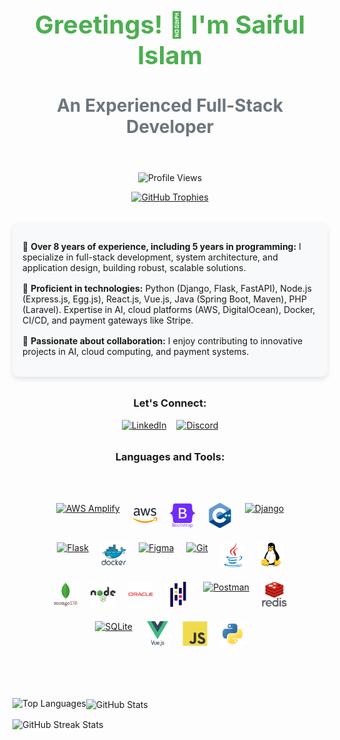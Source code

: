 <section style="text-align: center; margin-bottom: 2rem;">
  <header>
    <h1 style="font-size: 2.5rem; margin-bottom: 0.5rem; color: #4CAF50;">Greetings! 👋 I'm Saiful Islam</h1>
    <h3 style="font-size: 1.75rem; color: #6c757d;">An Experienced Full-Stack Developer</h3>
  </header>
  <p>
    <img src="https://komarev.com/ghpvc/?username=saislamb97&label=Profile%20Views&color=0e75b6&style=flat" alt="Profile Views" loading="lazy" />
  </p>
  <p>
    <a href="https://github.com/ryo-ma/github-profile-trophy" aria-label="GitHub Profile Trophies">
      <img src="https://github-profile-trophy.vercel.app/?username=saislamb97&theme=onedark&no-frame=true&margin-w=15" alt="GitHub Trophies" loading="lazy" />
    </a>
  </p>
</section>

<section style="max-width: 800px; margin: 0 auto; padding: 1rem; background-color: #f8f9fa; border-radius: 10px; box-shadow: 0 4px 8px rgba(0, 0, 0, 0.1);">
  <ul style="list-style: none; padding: 0;">
    <li style="margin-bottom: 1rem;">🔭 <strong>Over 8 years of experience, including 5 years in programming:</strong> I specialize in full-stack development, system architecture, and application design, building robust, scalable solutions.</li>
    <li style="margin-bottom: 1rem;">🌱 <strong>Proficient in technologies:</strong> Python (Django, Flask, FastAPI), Node.js (Express.js, Egg.js), React.js, Vue.js, Java (Spring Boot, Maven), PHP (Laravel). Expertise in AI, cloud platforms (AWS, DigitalOcean), Docker, CI/CD, and payment gateways like Stripe.</li>
    <li style="margin-bottom: 1rem;">👯 <strong>Passionate about collaboration:</strong> I enjoy contributing to innovative projects in AI, cloud computing, and payment systems.</li>
  </ul>
</section>

<h3 style="text-align: center; margin-top: 2rem;">Let's Connect:</h3>
<p style="display: flex; justify-content: center; gap: 1rem; margin-top: 1rem;">
  <a href="https://linkedin.com/in/saislamb97" target="_blank" aria-label="LinkedIn Profile">
    <img src="https://raw.githubusercontent.com/rahuldkjain/github-profile-readme-generator/master/src/images/icons/Social/linked-in-alt.svg" alt="LinkedIn" height="40" width="40" />
  </a>
  <a href="https://discord.gg/6895" target="_blank" aria-label="Discord">
    <img src="https://raw.githubusercontent.com/rahuldkjain/github-profile-readme-generator/master/src/images/icons/Social/discord.svg" alt="Discord" height="40" width="40" />
  </a>
</p>

<h3 style="text-align: center; margin-top: 2rem;">Languages and Tools:</h3>
<div style="display: flex; flex-wrap: wrap; gap: 20px; justify-content: center; padding: 3rem;">
  <!-- Loop for all icons -->
  <a href="https://aws.amazon.com/amplify/" target="_blank" rel="noreferrer" aria-label="AWS Amplify">
    <img src="https://docs.amplify.aws/assets/logo-dark.svg" alt="AWS Amplify" width="40" height="40" loading="lazy" />
  </a>
  <a href="https://aws.amazon.com" target="_blank" rel="noreferrer" aria-label="AWS">
    <img src="https://raw.githubusercontent.com/devicons/devicon/master/icons/amazonwebservices/amazonwebservices-original-wordmark.svg" alt="AWS" width="40" height="40" loading="lazy" />
  </a>
  <a href="https://getbootstrap.com" target="_blank" rel="noreferrer" aria-label="Bootstrap">
    <img src="https://raw.githubusercontent.com/devicons/devicon/master/icons/bootstrap/bootstrap-plain-wordmark.svg" alt="Bootstrap" width="40" height="40" loading="lazy" />
  </a>
  <a href="https://www.w3schools.com/cpp/" target="_blank" rel="noreferrer" aria-label="C++">
    <img src="https://raw.githubusercontent.com/devicons/devicon/master/icons/cplusplus/cplusplus-original.svg" alt="C++" width="40" height="40" loading="lazy" />
  </a>
  <a href="https://www.djangoproject.com/" target="_blank" rel="noreferrer" aria-label="Django">
    <img src="https://cdn.worldvectorlogo.com/logos/django.svg" alt="Django" width="40" height="40" loading="lazy" />
  </a>
  <a href="https://flask.palletsprojects.com/" target="_blank" rel="noreferrer" aria-label="Flask">
    <img src="https://www.vectorlogo.zone/logos/palletsprojects_flask/palletsprojects_flask-ar21~v2.svg" alt="Flask" width="40" height="40" loading="lazy" />
  </a>
  <a href="https://www.docker.com/" target="_blank" rel="noreferrer" aria-label="Docker">
    <img src="https://raw.githubusercontent.com/devicons/devicon/master/icons/docker/docker-original-wordmark.svg" alt="Docker" width="40" height="40" loading="lazy" />
  </a>
  <a href="https://figma.com" target="_blank" rel="noreferrer" aria-label="Figma">
    <img src="https://www.vectorlogo.zone/logos/figma/figma-icon.svg" alt="Figma" width="40" height="40" loading="lazy" />
  </a>
  <a href="https://git-scm.com" target="_blank" rel="noreferrer" aria-label="Git">
    <img src="https://www.vectorlogo.zone/logos/git-scm/git-scm-icon.svg" alt="Git" width="40" height="40" loading="lazy" />
  </a>
  <a href="https://www.java.com" target="_blank" rel="noreferrer" aria-label="Java">
    <img src="https://raw.githubusercontent.com/devicons/devicon/master/icons/java/java-original.svg" alt="Java" width="40" height="40" loading="lazy" />
  </a>
  <a href="https://www.linux.org" target="_blank" rel="noreferrer" aria-label="Linux">
    <img src="https://raw.githubusercontent.com/devicons/devicon/master/icons/linux/linux-original.svg" alt="Linux" width="40" height="40" loading="lazy" />
  </a>
  <a href="https://www.mongodb.com/" target="_blank" rel="noreferrer" aria-label="MongoDB">
    <img src="https://raw.githubusercontent.com/devicons/devicon/master/icons/mongodb/mongodb-original-wordmark.svg" alt="MongoDB" width="40" height="40" loading="lazy" />
  </a>
  <a href="https://nodejs.org/" target="_blank" rel="noreferrer" aria-label="Node.js">
    <img src="https://raw.githubusercontent.com/devicons/devicon/master/icons/nodejs/nodejs-original-wordmark.svg" alt="Node.js" width="40" height="40" loading="lazy" />
  </a>
  <a href="https://oracle.com/" target="_blank" rel="noreferrer" aria-label="Oracle">
    <img src="https://raw.githubusercontent.com/devicons/devicon/master/icons/oracle/oracle-original.svg" alt="Oracle" width="40" height="40" loading="lazy" />
  </a>
  <a href="https://pandas.pydata.org" target="_blank" rel="noreferrer" aria-label="Pandas">
    <img src="https://raw.githubusercontent.com/devicons/devicon/2ae2a900d2f041da66e950e4d48052658d850630/icons/pandas/pandas-original.svg" alt="Pandas" width="40" height="40" loading="lazy" />
  </a>
  <a href="https://postman.com" target="_blank" rel="noreferrer" aria-label="Postman">
    <img src="https://www.vectorlogo.zone/logos/getpostman/getpostman-icon.svg" alt="Postman" width="40" height="40" loading="lazy" />
  </a>
  <a href="https://redis.io/" target="_blank" rel="noreferrer" aria-label="Redis">
    <img src="https://raw.githubusercontent.com/devicons/devicon/master/icons/redis/redis-original-wordmark.svg" alt="Redis" width="40" height="40" loading="lazy" />
  </a>
  <a href="https://www.sqlite.org/" target="_blank" rel="noreferrer" aria-label="SQLite">
    <img src="https://www.vectorlogo.zone/logos/sqlite/sqlite-icon.svg" alt="SQLite" width="40" height="40" loading="lazy" />
  </a>
  <a href="https://vuejs.org/" target="_blank" rel="noreferrer" aria-label="Vue.js">
    <img src="https://raw.githubusercontent.com/devicons/devicon/master/icons/vuejs/vuejs-original-wordmark.svg" alt="Vue.js" width="40" height="40" loading="lazy" />
  </a>
  <a href="https://developer.mozilla.org/en-US/docs/Web/JavaScript" target="_blank" rel="noreferrer" aria-label="JavaScript">
    <img src="https://raw.githubusercontent.com/devicons/devicon/master/icons/javascript/javascript-original.svg" alt="JavaScript" width="40" height="40" loading="lazy" />
  </a>
  <a href="https://www.python.org" target="_blank" rel="noreferrer" aria-label="Python">
    <img src="https://raw.githubusercontent.com/devicons/devicon/master/icons/python/python-original.svg" alt="Python" width="40" height="40" loading="lazy" />
  </a>
</div>

<section style="margin-top: 2rem;">
  <p style="margin-bottom: 1rem;">
    <img align="left" src="https://github-readme-stats.vercel.app/api/top-langs?username=saislamb97&show_icons=true&layout=compact&theme=dark" alt="Top Languages" loading="lazy" />
  </p>
  <p>
    <img align="center" src="https://github-readme-stats.vercel.app/api?username=saislamb97&show_icons=true&theme=dark" alt="GitHub Stats" loading="lazy" />
  </p>
  <p>
    <img align="center" src="https://github-readme-streak-stats.herokuapp.com/?user=saislamb97&theme=dark" alt="GitHub Streak Stats" loading="lazy" />
  </p>
</section>
